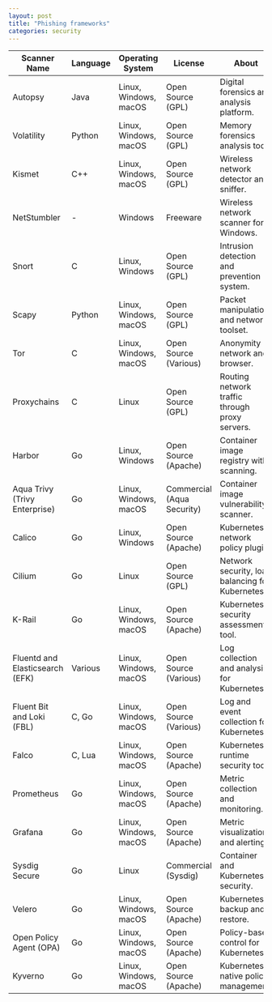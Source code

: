 ```yaml
---
layout: post
title: "Phishing frameworks"
categories: security
---
```


| Scanner Name           | Language         | Operating System    | License           | About                                              | Most Popular |
|------------------------|------------------|---------------------|-------------------|---------------------------------------------------|--------------|
| Autopsy                | Java             | Linux, Windows, macOS | Open Source (GPL) | Digital forensics and analysis platform.       |      ***     |
| Volatility             | Python           | Linux, Windows, macOS | Open Source (GPL) | Memory forensics analysis tool.                |      ***     |
| Kismet                 | C++              | Linux, Windows, macOS | Open Source (GPL) | Wireless network detector and sniffer.         |      **      |
| NetStumbler            | -                | Windows             | Freeware          | Wireless network scanner for Windows.         |      *       |
| Snort                  | C                | Linux, Windows      | Open Source (GPL) | Intrusion detection and prevention system.     |      ***     |
| Scapy                  | Python           | Linux, Windows, macOS | Open Source (GPL) | Packet manipulation and network toolset.       |      ***     |
| Tor                    | C                | Linux, Windows, macOS | Open Source (Various) | Anonymity network and browser.               |      ***     |
| Proxychains            | C                | Linux               | Open Source (GPL) | Routing network traffic through proxy servers. |      ***     |
| Harbor                 | Go               | Linux, Windows      | Open Source (Apache) | Container image registry with scanning.       |      ***     |
| Aqua Trivy (Trivy Enterprise) | Go     | Linux, Windows, macOS | Commercial (Aqua Security) | Container image vulnerability scanner.     |      ****    |
| Calico                 | Go               | Linux, Windows      | Open Source (Apache) | Kubernetes network policy plugin.             |      ***     |
| Cilium                 | Go               | Linux              | Open Source (GPL) | Network security, load balancing for Kubernetes. |      **      |
| K-Rail                 | Go               | Linux, Windows, macOS | Open Source (Apache) | Kubernetes security assessment tool.          |      **      |
| Fluentd and Elasticsearch (EFK) | Various | Linux, Windows, macOS | Open Source (Various) | Log collection and analysis for Kubernetes.  |      ***     |
| Fluent Bit and Loki (FBL) | C, Go       | Linux, Windows, macOS | Open Source (Various) | Log and event collection for Kubernetes.     |      ***     |
| Falco                  | C, Lua           | Linux, Windows, macOS | Open Source (Apache) | Kubernetes runtime security tool.            |      ***     |
| Prometheus             | Go               | Linux, Windows, macOS | Open Source (Apache) | Metric collection and monitoring.             |      ***     |
| Grafana                | Go               | Linux, Windows, macOS | Open Source (Apache) | Metric visualization and alerting.            |      ***     |
| Sysdig Secure          | Go               | Linux              | Commercial (Sysdig) | Container and Kubernetes security.           |      ***     |
| Velero                 | Go               | Linux, Windows, macOS | Open Source (Apache) | Kubernetes backup and restore.               |      ***     |
| Open Policy Agent (OPA) | Go             | Linux, Windows, macOS | Open Source (Apache) | Policy-based control for Kubernetes.         |      ***     |
| Kyverno                | Go               | Linux, Windows, macOS | Open Source (Apache) | Kubernetes-native policy management.         |      ***     |

